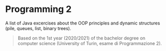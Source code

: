 # Programming 2
A list of Java excercises about the OOP principles and dynamic structures (pile, queues, list, binary trees).
> Based on the 1st year (2020/2021) of the bachelor degree on computer science (University of Turin, esame di Programmazione 2).
